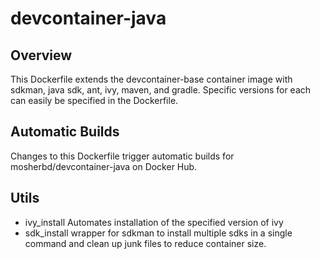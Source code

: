 # devcontainer-java

## Overview
This Dockerfile extends the devcontainer-base container image with sdkman, java sdk, ant, ivy, maven, and gradle. Specific versions for each can easily be specified in the Dockerfile.

## Automatic Builds
Changes to this Dockerfile trigger automatic builds for mosherbd/devcontainer-java on Docker Hub.

## Utils
- ivy_install
Automates installation of the specified version of ivy
- sdk_install
wrapper for sdkman to install multiple sdks in a single command and clean up junk files to reduce container size.
